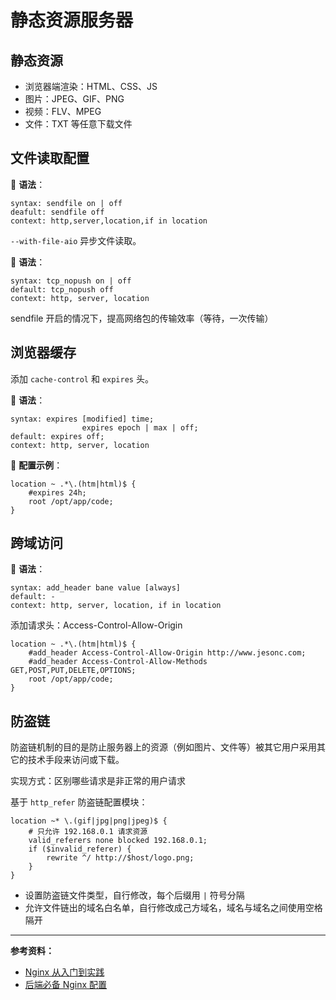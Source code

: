 # 静态资源服务器

## 静态资源

- 浏览器端渲染：HTML、CSS、JS
- 图片：JPEG、GIF、PNG
- 视频：FLV、MPEG
- 文件：TXT 等任意下载文件

## 文件读取配置

📖 **语法**：

```linux
syntax: sendfile on | off
deafult: sendfile off
context: http,server,location,if in location
```

`--with-file-aio` 异步文件读取。

📖 **语法**：

```linux
syntax: tcp_nopush on | off
default: tcp_nopush off
context: http, server, location
```

sendfile 开启的情况下，提高网络包的传输效率（等待，一次传输）

## 浏览器缓存

添加 `cache-control` 和 `expires` 头。

📖 **语法**：

```linux
syntax: expires [modified] time;
                expires epoch | max | off;
default: expires off;
context: http, server, location
```

🌰 **配置示例**：

```nginx
location ~ .*\.(htm|html)$ {
    #expires 24h;
    root /opt/app/code;
}
```

## 跨域访问

📖 **语法**：

```linux
syntax: add_header bane value [always]
default: -
context: http, server, location, if in location
```

添加请求头：Access-Control-Allow-Origin

```nginx
location ~ .*\.(htm|html)$ {
    #add_header Access-Control-Allow-Origin http://www.jesonc.com;
    #add_header Access-Control-Allow-Methods GET,POST,PUT,DELETE,OPTIONS;
    root /opt/app/code;
}
```

## 防盗链

防盗链机制的目的是防止服务器上的资源（例如图片、文件等）被其它用户采用其它的技术手段来访问或下载。

实现方式：区别哪些请求是非正常的用户请求

基于 `http_refer` 防盗链配置模块：

```nginx
location ~* \.(gif|jpg|png|jpeg)$ {
    # 只允许 192.168.0.1 请求资源
    valid_referers none blocked 192.168.0.1;
    if ($invalid_referer) {
        rewrite ^/ http://$host/logo.png;
    }
}
```

- 设置防盗链文件类型，自行修改，每个后缀用 `|` 符号分隔
- 允许文件链出的域名白名单，自行修改成己方域名，域名与域名之间使用空格隔开

---

**参考资料：**

- [Nginx 从入门到实践](https://juejin.im/post/5a2600bdf265da432b4aaaba#heading-76)
- [后端必备 Nginx 配置](https://juejin.im/entry/5d7e4540f265da03b76b50cc)
